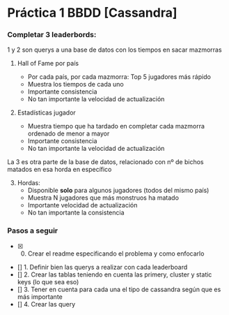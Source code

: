 # Práctica 1 BBDD [Cassandra]
### Completar 3 leaderbords:
1 y 2 son querys a una base de datos con los tiempos en sacar mazmorras
1. Hall of Fame por país 
    - Por cada país, por cada mazmorra: Top 5 jugadores más rápido
    - Muestra los tiempos de cada uno
    - Importante consistencia
    - No tan importante la velocidad de actualización


1. Estadísticas jugador
    - Muestra tiempo que ha tardado en completar cada mazmorra ordenado de menor a mayor
    - Importante consistencia
    - No tan importante la velocidad de actualización 

La 3 es otra parte de la base de datos, relacionado con nº de bichos matados en esa horda en específico

3. Hordas:
    - Disponible **solo** para algunos jugadores (todos del mismo país)
    - Muestra N jugadores que más monstruos ha matado
    - Importante velocidad de actualización
    - No tan importante la consistencia

### Pasos a seguir
- [x] 0. Crear el readme especificando el problema y como enfocarlo
- [] 1. Definir bien las querys a realizar con cada leaderboard
- [] 2. Crear las tablas teniendo en cuenta las primery, cluster y static keys (lo que sea eso)
- [] 3. Tener en cuenta para cada una el tipo de cassandra según que es más importante
- [] 4. Crear las query
